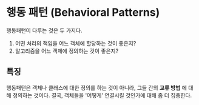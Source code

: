 # 행동 패턴 (Behavioral Patterns)

행동패턴이 다루는 것은 두 가지다.

1. 어떤 처리의 책임을 어느 객체에 할당하는 것이 좋은지?
2. 알고리즘을 어느 객체에 정의하는 것이 좋은지?


## 특징

행동패턴은 객체나 클래스에 대한 정의를 하는 것이 아니라, 그들 간의 **교류 방법** 에 대해 정의하는 것이다. 결국, 객체들을 '어떻게' 연결시킬 것인가에 대해 좀 더 집중한다.
